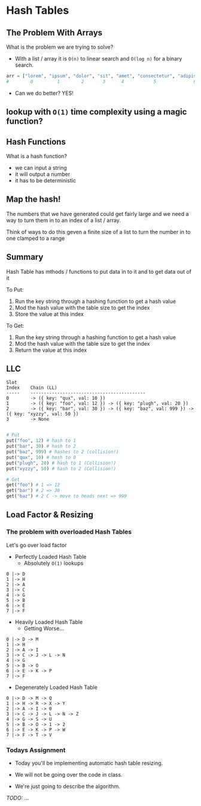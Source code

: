 # Hash Tables

## The Problem With Arrays

What is the problem we are trying to solve?
- With a list / array it is `O(n)` to linear search and `O(log n)` for a binary search.

```python
arr = ["lorem", "ipsum", "dolor", "sit", "amet", "consectetur", "adipiscing", "elit" ]
#        0         1        2       3      4           5              6          7    
```

- Can we do better?
YES!

lookup with `O(1)` time complexity using a magic function?
- 

## Hash Functions

What is a hash function?
- we can input a string
- it will output a number
- it has to be deterministic



## Map the hash!

The numbers that we have generated could get fairly large and we need a way to turn them in to an index of a list / array.

Think of ways to do this geven a finite size of a list to turn the number in to one clamped to a range


## Summary
Hash Table has mthods / functions to put data in to it and to get data out of it

To Put:
1. Run the key string through a hashing function to get a hash value
2. Mod the hash value with the table size to get the index
3. Store the value at this index

To Get:
1. Run the key string through a hashing function to get a hash value
2. Mod the hash value with the table size to get the index
3. Return the value at this index



## LLC

```
Slot
Index    Chain (LL)
-----    -------------------------------------------
0        -> ({ key: "qux", val: 10 })
1        -> ({ key: "foo", val: 12 }) -> ({ key: "plugh", val: 20 })
2        -> ({ key: "bar", val: 30 }) -> ({ key: "baz", val: 999 }) -> ({ key: "xyzzy", val: 50 })
3        -> None
```

```python

# Put
put("foo", 12) # hash to 1
put("bar", 30) # hash to 2
put("baz", 999) # hashes to 2 (collision!)
put("qux", 10) # hash to 0
put("plugh", 20) # hash to 1 (Collision!)
put("xyzzy", 50) # hash to 2 (Collision!)

# Get
get("foo") # 1 => 12
get("bar") # 2 => 30
get("baz") # 2 C -> move to heads next => 999
```

## Load Factor & Resizing

### The problem with overloaded Hash Tables

Let's go over load factor

- Perfectly Loaded Hash Table
    - Absolutely `O(1)` lookups

```
0 |-> D
1 |-> H
2 |-> A
3 |-> C
4 |-> G
5 |-> B
6 |-> E
7 |-> F
```

- Heavily Loaded Hash Table
    - Getting Worse...

```
0 |-> D -> M
1 |-> H
2 |-> A -> I
3 |-> C -> J -> L -> N
4 |-> G
5 |-> B -> O
6 |-> E -> K -> P
7 |-> F
```

- Degenerately Loaded Hash Table

```
0 |-> D -> M -> Q
1 |-> H -> R -> X -> Y
2 |-> A -> I -> 0
3 |-> C -> J -> L -> N -> Z
4 |-> G -> S -> U
5 |-> B -> O -> 1 -> 2
6 |-> E -> K -> P -> W
7 |-> F -> T -> V
```

### Todays Assignment

- Today you'll be implementing automatic hash table resizing.

- We will not be going over the code in class.

- We're just going to describe the algorithm.

*TODO:* ...
